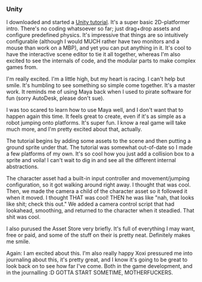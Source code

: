 ### Unity

I downloaded and started a [Unity tutorial](https://www.youtube.com/watch?v=UbPiCgCkHTE). It's a super basic 2D-platformer intro. There's no coding whatsoever so far; just drag+drop assets and configure predefined physics. It's impressive that things are so intuitively configurable (although I would MUCH rather have two monitors and a mouse than work on a MBP), and yet you can put anything in it. It's cool to have the interactive scene editor to tie it all together, whereas I'm also excited to see the internals of code, and the modular parts to make complex games from.

I'm really excited. I'm a little high, but my heart is racing. I can't help but smile. It's humbling to see something so simple come together. It's a master work. It reminds me of using Maya back when I used to pirate software for fun (sorry AutoDesk, please don't sue).

I was too scared to learn how to use Maya well, and I don't want that to happen again this time. It feels great to create, even if it's as simple as a robot jumping onto platforms. It's super fun. I know a real game will take much more, and I'm pretty excited about that, actually.

The tutorial begins by adding some assets to the scene and then putting a ground sprite under that. The tutorial was somewhat out-of-date so I made a few platforms of my own. It's so cool how you just add a collision box to a sprite and voila! I can't wait to dig in and see all the different internal abstractions. 

The character asset had a built-in input controller and movement/jumping configuration, so it got walking around right away. I thought that was cool. Then, we made the camera a child of the character asset so it followed it when it moved. I thought THAT was cool! THEN he was like "nah, that looks like shit; check this out." We added a camera control script that had lookahead, smoothing, and returned to the character when it steadied. That shit was cool.

I also purused the Asset Store very briefly. It's full of everything I may want, free or paid, and some of the stuff on their is pretty neat. Definitely makes me smile.

Again: I am excited about this. I'm also really happy Xoxi pressured me into journaling about this, it's pretty great, and I know it's going to be great to look back on to see how far I've come. Both in the game development, and in the journalling :D GOTTA START SOMETIME, MOTHERFUCKERS.